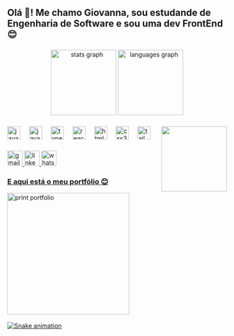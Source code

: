 <h2 align="left">Olá 👋! Me chamo Giovanna, sou estudande de Engenharia de Software e sou uma dev FrontEnd 😊</h2>

###

<div align="center">
  <img src="https://github-readme-stats.vercel.app/api?username=giopanda&hide_title=false&hide_rank=false&show_icons=true&include_all_commits=true&count_private=true&disable_animations=false&theme=dracula&locale=en&hide_border=false" height="150" alt="stats graph"  />
  <img src="https://github-readme-stats.vercel.app/api/top-langs?username=giopanda&locale=en&hide_title=false&layout=compact&card_width=320&langs_count=5&theme=dracula&hide_border=false" height="150" alt="languages graph"  />
</div>

###

<img align="right" height="150" src="https://media4.giphy.com/media/v1.Y2lkPTc5MGI3NjExdThqZ2RydGY4M2Q2ZXQweTFtYnR6cmRnMXpodXp2cGIya3dnd3Z2eCZlcD12MV9pbnRlcm5hbF9naWZfYnlfaWQmY3Q9cw/mFGC4170ryZ8yP9dyU/giphy.gif"  />

###

<div align="left">
  <img src="https://skillicons.dev/icons?i=java&theme=light" height="30" alt="java logo"  />  
  <img width="12" />
  <img src="https://skillicons.dev/icons?i=js" height="30" alt="javascript logo"  />
  <img width="12" />
  <img src="https://skillicons.dev/icons?i=ts" height="30" alt="typescript logo"  />
  <img width="12" />
  <img src="https://skillicons.dev/icons?i=react" height="30" alt="react logo"  />
  <img width="12" />
  <img src="https://skillicons.dev/icons?i=html" height="30" alt="html5 logo"  />
  <img width="12" />
  <img src="https://skillicons.dev/icons?i=css" height="30" alt="css3 logo"  />
  <img width="12" />
  <img src="https://skillicons.dev/icons?i=tailwind" height="30" alt="tailwindcss logo"  />
</div>

###

<div align="left">
  <a href="mailto:giovannasantosmrx@gmail.com" target="_blank">
    <img src="https://img.shields.io/static/v1?message=Gmail&logo=gmail&label=&color=D14836&logoColor=white&labelColor=&style=for-the-badge" height="35" alt="gmail logo"  />
  </a>
  <a href="https://www.linkedin.com/in/giovanna-santos-046443255/" target="_blank">
    <img src="https://img.shields.io/static/v1?message=LinkedIn&logo=linkedin&label=&color=0077B5&logoColor=white&labelColor=&style=for-the-badge" height="35" alt="linkedin logo"  />
  </a>
  <a href="https://api.whatsapp.com/send/?phone=5511999692388&text&type=phone_number&app_absent=0" target="_blank">
    <img src="https://img.shields.io/static/v1?message=Whatsapp&logo=whatsapp&label=&color=25D366&logoColor=white&labelColor=&style=for-the-badge" height="35" alt="whatsapp logo"  />
  </a>
</div>



<h3>
   <a href="https://portfolio-giovanna-santos.vercel.app/" target="_blank">
     E aqui está o meu portfólio 😊


</h3>

<div align="left">
  <img src="https://github.com/GioPanda/GioPanda/assets/102545815/e677b955-6467-4ef6-a8ae-0986db91d78b" height="280" alt="print portfolio"  />
</div>

<br clear="both">

<img src="https://raw.githubusercontent.com/giopanda/giopanda/output/snake.svg" alt="Snake animation" />

###
